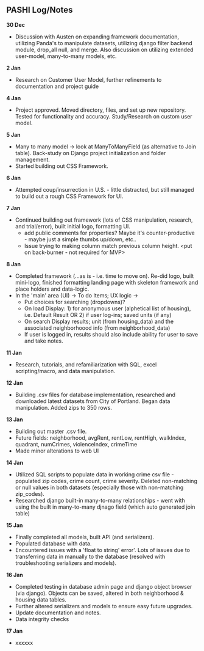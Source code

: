 

## PASHI Log/Notes ##

**30 Dec**
- Discussion with Austen on expanding framework documentation, utilizing Panda's to manipulate datasets, utilizing django filter backend module, drop_all null, and merge.  Also discussion on utilizing extended user-model, many-to-many models, etc.

**2 Jan**
- Research on Customer User Model, further refinements to documentation and project guide

**4 Jan**
- Project approved.  Moved directory, files, and set up new repository.  Tested for functionality and accuracy.  Study/Research on custom user model.

**5 Jan**
- Many to many model -> look at ManyToManyField (as alternative to Join table).  Back-study on Django project initialization and folder management.
- Started building out CSS Framework.  

**6 Jan**
- Attempted coup/insurrection in U.S. - little distracted, but still managed to build out a rough CSS Framework for UI.

**7 Jan**
- Continued building out framework (lots of CSS manipulation, research, and trial/error), built initial logo, formatting UI.  
  - <IDEA> add public comments for properties?  Maybe it's counter-productive - maybe just a simple thumbs up/down, etc..</IDEA>
  - Issue trying to making column match previous column height.  <put on back-burner - not required for MVP>

**8 Jan**  

- Completed framework (...as is - i.e. time to move on). Re-did logo, built mini-logo, finished formatting landing page with skeleton framework and place holders and data-logic.  
- In the 'main' area (UI) -> To do Items; UX logic ->
  - Put choices for searching (dropdowns)?
  - On load Display: 1) for anonymous user (alphetical list of housing), i.e. Default Result OR 2) if user log-ins; saved units (if any)
  - On search Display results; unit (from housing_data) and the associated neighborhoood info (from neighborhood_data)</center>
  - If user is logged in, results should also include ability for user to save and take notes.

**11 Jan**

- Research, tutorials, and refamiliarization with SQL, excel scripting/macro, and data manipulation.

**12 Jan** 

- Building .csv files for database implementation, researched and downloaded latest datasets from City of Portland.  Began data manipulation.  Added zips to 350 rows.  

**13 Jan**
 
- Building out master .csv file. 
- Future fields:  neighborhood, avgRent, rentLow, rentHigh, walkIndex, quadrant, numCrimes, violenceIndex, crimeTime
- Made minor alterations to web UI

**14 Jan**

- Utilized SQL scripts to populate data in working crime csv file - populated zip codes, crime count, crime severity.  Deleted non-matching or null values in both datasets (especially those with non-matching zip_codes).  
- Researched django built-in many-to-many relationships - went with using the built in many-to-many djnago field (which auto generated join table)

**15 Jan**

- Finally completed all models, built API (and serializers). 
- Populated database with data.  
- Encountered issues with a 'float to string' error'.  Lots of issues due to transferring data in manually to the database (resolved with troubleshooting serializers and models). 

**16 Jan** 

- Completed testing in database admin page and django object browser (via django). Objects can be saved, altered in both neighborhood & housing data tables. 
- Further altered serializers and models to ensure easy future upgrades. 
- Update documentation and notes.
- Data integrity checks

**17 Jan**

- xxxxxx






